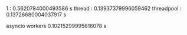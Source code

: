 1 : 0.5620784000493586 s
thread : 0.13937379996059462
threadpool : 0.13726680004037917 s


asyncio workers 0.10215299995616078 s